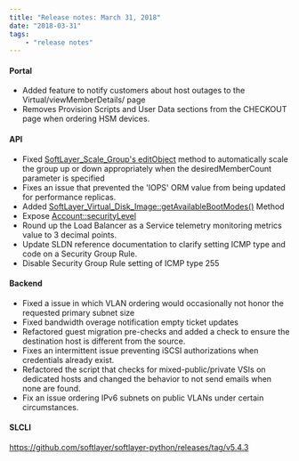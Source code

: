 ```yaml
---
title: "Release notes: March 31, 2018"
date: "2018-03-31"
tags:
    - "release notes"
---
```



#### Portal
- Added feature to notify customers about host outages to the Virtual/viewMemberDetails/ page
- Removes Provision Scripts and User Data sections from the CHECKOUT page when ordering HSM devices.


#### API
- Fixed [SoftLayer_Scale_Group's editObject](https://softlayer.github.io/reference/services/SoftLayer_Scale_Group/editObject/) method to automatically scale the group up or down appropriately when the desiredMemberCount parameter is specified
- Fixes an issue that prevented the 'IOPS' ORM value from being updated for performance replicas.
- Added [SoftLayer_Virtual_Disk_Image::getAvailableBootModes()](https://softlayer.github.io/reference/services/SoftLayer_Virtual_Disk_Image/getAvailableBootModes/) Method
- Expose [Account::securityLevel](https://softlayer.github.io/reference/datatypes/SoftLayer_Account/#securityLevel)
- Round up the Load Balancer as a Service telemetry monitoring metrics value to 3 decimal points.
- Update SLDN reference documentation to clarify setting ICMP type and code on a Security Group Rule.
- Disable Security Group Rule setting of ICMP type 255

#### Backend
- Fixed a issue in which VLAN ordering would occasionally not honor the requested primary subnet size
- Fixed bandwidth overage notification empty ticket updates
- Refactored guest migration pre-checks and added a check to ensure the destination host is different from the source.
- Fixes an intermittent issue preventing iSCSI authorizations when credentials already exist.
- Refactored the script that checks for mixed-public/private VSIs on dedicated hosts and changed the behavior to not send emails when none are found.
- Fix an issue ordering IPv6 subnets on public VLANs under certain circumstances.

#### SLCLI
https://github.com/softlayer/softlayer-python/releases/tag/v5.4.3